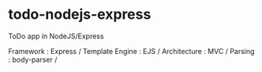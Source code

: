 # todo-nodejs-express
ToDo app in NodeJS/Express

Framework : Express /
Template Engine : EJS /
Architecture : MVC /
Parsing : body-parser /


